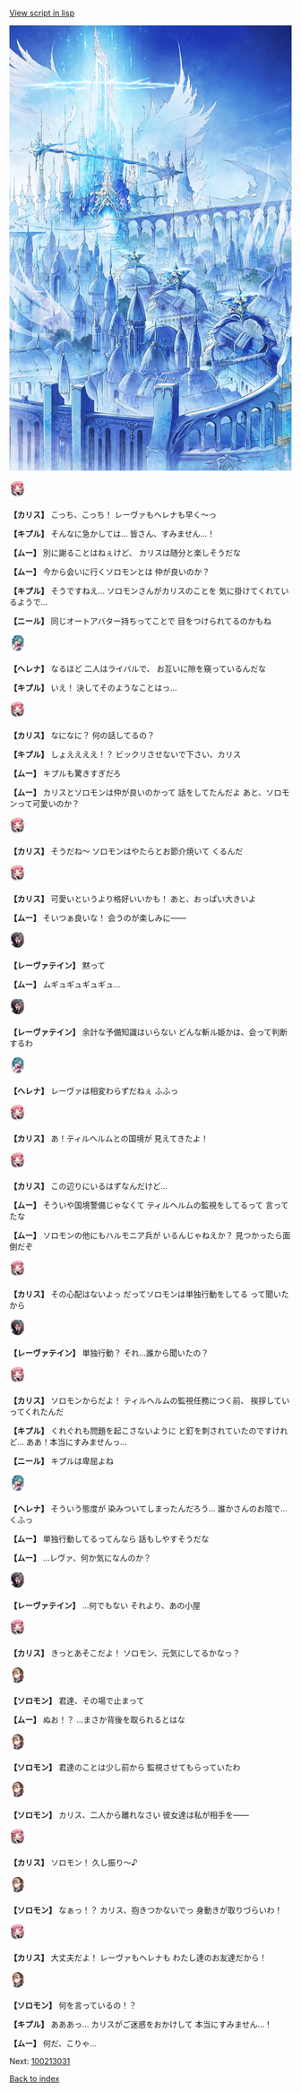 [View script in lisp](../scripts/100213020.txt)

![angel_world.png](../images/backgrounds/angel_world.png)

<img src="../images/units/3602511.png" alt="3602511.png" height="34"/>

**【カリス】**
こっち、こっち！
レーヴァもヘレナも早く～っ

**【キプル】**
そんなに急かしては…
皆さん、すみません…！

**【ムー】**
別に謝ることはねぇけど、
カリスは随分と楽しそうだな

**【ムー】**
今から会いに行くソロモンとは
仲が良いのか？

**【キプル】**
そうですねえ…
ソロモンさんがカリスのことを
気に掛けてくれているようで…

**【ニール】**
同じオートアバター持ちってことで
目をつけられてるのかもね

<img src="../images/units/3302811.png" alt="3302811.png" height="34"/>

**【ヘレナ】**
なるほど
二人はライバルで、
お互いに隙を窺っているんだな

**【キプル】**
いえ！
決してそのようなことはっ…

<img src="../images/units/3602511.png" alt="3602511.png" height="34"/>

**【カリス】**
なになに？
何の話してるの？

**【キプル】**
しょええええ！？
ビックリさせないで下さい、カリス

**【ムー】**
キプルも驚きすぎだろ

**【ムー】**
カリスとソロモンは仲が良いのかって
話をしてたんだよ
あと、ソロモンって可愛いのか？

<img src="../images/units/3602511.png" alt="3602511.png" height="34"/>

**【カリス】**
そうだね～
ソロモンはやたらとお節介焼いて
くるんだ

<img src="../images/units/3602511.png" alt="3602511.png" height="34"/>

**【カリス】**
可愛いというより格好いいかも！
あと、おっぱい大きいよ

**【ムー】**
そいつぁ良いな！
会うのが楽しみに――

<img src="../images/units/3100211.png" alt="3100211.png" height="34"/>

**【レーヴァテイン】**
黙って

**【ムー】**
ムギュギュギュギュ…

<img src="../images/units/3100211.png" alt="3100211.png" height="34"/>

**【レーヴァテイン】**
余計な予備知識はいらない
どんな斬ル姫かは、会って判断するわ

<img src="../images/units/3302811.png" alt="3302811.png" height="34"/>

**【ヘレナ】**
レーヴァは相変わらずだねぇ
ふふっ

<img src="../images/units/3602511.png" alt="3602511.png" height="34"/>

**【カリス】**
あ！ティルヘルムとの国境が
見えてきたよ！

<img src="../images/units/3602511.png" alt="3602511.png" height="34"/>

**【カリス】**
この辺りにいるはずなんだけど…

**【ムー】**
そういや国境警備じゃなくて
ティルヘルムの監視をしてるって
言ってたな

**【ムー】**
ソロモンの他にもハルモニア兵が
いるんじゃねえか？
見つかったら面倒だぞ

<img src="../images/units/3602511.png" alt="3602511.png" height="34"/>

**【カリス】**
その心配はないよっ
だってソロモンは単独行動をしてる
って聞いたから

<img src="../images/units/3100211.png" alt="3100211.png" height="34"/>

**【レーヴァテイン】**
単独行動？
それ…誰から聞いたの？

<img src="../images/units/3602511.png" alt="3602511.png" height="34"/>

**【カリス】**
ソロモンからだよ！
ティルヘルムの監視任務につく前、
挨拶していってくれたんだ

**【キプル】**
くれぐれも問題を起こさないように
と釘を刺されていたのですけれど…
ああ！本当にすみませんっ…

**【ニール】**
キプルは卑屈よね

<img src="../images/units/3302811.png" alt="3302811.png" height="34"/>

**【ヘレナ】**
そういう態度が
染みついてしまったんだろう…
誰かさんのお陰で…くふっ

**【ムー】**
単独行動してるってんなら
話もしやすそうだな

**【ムー】**
…レヴァ、何か気になんのか？

<img src="../images/units/3100211.png" alt="3100211.png" height="34"/>

**【レーヴァテイン】**
…何でもない
それより、あの小屋

<img src="../images/units/3602511.png" alt="3602511.png" height="34"/>

**【カリス】**
きっとあそこだよ！
ソロモン、元気にしてるかなっ？

<img src="../images/units/3503111.png" alt="3503111.png" height="34"/>

**【ソロモン】**
君達、その場で止まって

**【ムー】**
ぬお！？
…まさか背後を取られるとはな

<img src="../images/units/3503111.png" alt="3503111.png" height="34"/>

**【ソロモン】**
君達のことは少し前から
監視させてもらっていたわ

<img src="../images/units/3503111.png" alt="3503111.png" height="34"/>

**【ソロモン】**
カリス、二人から離れなさい
彼女達は私が相手を――

<img src="../images/units/3602511.png" alt="3602511.png" height="34"/>

**【カリス】**
ソロモン！
久し振り～♪

<img src="../images/units/3503111.png" alt="3503111.png" height="34"/>

**【ソロモン】**
なぁっ！？
カリス、抱きつかないでっ
身動きが取りづらいわ！

<img src="../images/units/3602511.png" alt="3602511.png" height="34"/>

**【カリス】**
大丈夫だよ！
レーヴァもヘレナも
わたし達のお友達だから！

<img src="../images/units/3503111.png" alt="3503111.png" height="34"/>

**【ソロモン】**
何を言っているの！？

**【キプル】**
あああっ…
カリスがご迷惑をおかけして
本当にすみません…！

**【ムー】**
何だ、こりゃ…

Next: [100213031](100213031.md)

[Back to index](index.md)
